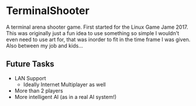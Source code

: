 # TerminalShooter
A terminal arena shooter game. First started for the Linux Game Jame 2017.
This was originally just a fun idea to use something so simple I wouldn't even need to use art for, 
that was inorder to fit in the time frame I was given. Also between my job and kids...
## Future Tasks
* LAN Support
  * Ideally Internet Multiplayer as well
* More than 2 players
* More intelligent AI (as in a real AI system!)
